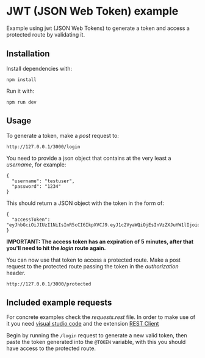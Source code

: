 # JWT (JSON Web Token) example

Example using jwt (JSON Web Tokens) to generate a token and access a protected route by validating it.

## Installation
Install dependencies with:

```
npm install
```
Run it with:
```
npm run dev
```

## Usage

To generate a token, make a _post_ request to:
```
http://127.0.0.1/3000/login
```
You need to provide a json object that contains at the very least a _username_, for example:
```
{
  "username": "testuser",
  "password": "1234"
}
```
This should return a JSON object with the token in the form of:
```
{
  "accessToken": "eyJhbGciOiJIUzI1NiIsInR5cCI6IkpXVCJ9.eyJ1c2VyaWQiOjEsInVzZXJuYW1lIjoidGVzdHVzZXIiLCJpYXQiOjE1OTE1MDM3OTAsImV4cCI6MTU5MTUwMzg1MH0.FS3Li7WEkbSkD9yoBz1ipU_GQuwRk8Y752T0lpsIBwM"
}
```
**IMPORTANT: The access token has an expiration of 5 minutes, after that you'll need to hit the _login_ route again.**

You can now use that token to access a protected route. Make a post request to the protected route passing the token in the _authorization_ header.
```
http://127.0.0.1/3000/protected
```
## Included example requests

For concrete examples check the _requests.rest_ file. In order to make use of it you need [visual studio code](https://code.visualstudio.com/) and the extension [REST Client](https://marketplace.visualstudio.com/items?itemName=humao.rest-client)

Begin by running the ```/login``` request to generate a new valid token, then paste the token generated into the ```@TOKEN``` variable, with this you should have access to the protected route.